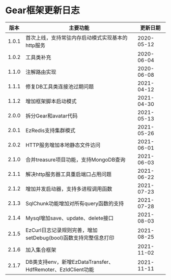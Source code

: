 # Gear框架更新日志

| 版本 | 主要功能 | 更新日期 |
| --- | --- | --- |
| 1.0.1 | 首次上线，支持常驻内存启动模式实现基本的http服务 |2020-05-12 |
| 1.0.2 | 工具类补充 |2020-06-04 |
| 1.1.0 | 注解路由实现 |2020-06-08 |
| 1.1.1 | 修复DB工具类连接池过期问题 |2021-04-12 |
| 1.1.2 | 增加框架脚本启动模式 |2021-04-30 |
| 2.0.0 | 拆分Gear和avatar代码 |2021-05-13|
| 2.0.1 | EzRedis支持集群模式 |2021-05-26|
| 2.0.2 | HTTP服务增加本地静态文件访问 |2021-06-01|
| 2.1.0 | 合并treasure项目功能，支持MongoDB查询 |2021-06-03|
| 2.1.1 | 解决http服务器工具重启端口占用问题 |2021-06-22|
| 2.1.2 | 增加并发启动器，支持多进程调用函数 |2021-07-23|
| 2.1.3 | SqlChunk功能增加对所有query函数的支持 |2021-07-28|
| 2.1.4 | Mysql增加save、update、delete接口 |2021-08-03|
| 2.1.5 | EzCurl日志记录规则完善，增加setDebug(bool)函数支持完整信息打印 |2021-08-25|
| 2.1.6 | 加入集合框架 |2021-11-02|
| 2.1.7 | DB类支持env，新增EzDataTransfer、HdfRemoter、EzIdClient功能 |2021-11-11|